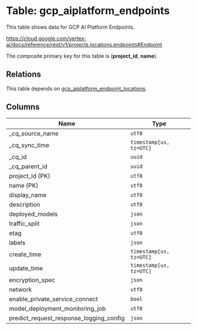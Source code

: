 # Table: gcp_aiplatform_endpoints

This table shows data for GCP AI Platform Endpoints.

https://cloud.google.com/vertex-ai/docs/reference/rest/v1/projects.locations.endpoints#Endpoint

The composite primary key for this table is (**project_id**, **name**).

## Relations

This table depends on [gcp_aiplatform_endpoint_locations](gcp_aiplatform_endpoint_locations).

## Columns

| Name          | Type          |
| ------------- | ------------- |
|_cq_source_name|`utf8`|
|_cq_sync_time|`timestamp[us, tz=UTC]`|
|_cq_id|`uuid`|
|_cq_parent_id|`uuid`|
|project_id (PK)|`utf8`|
|name (PK)|`utf8`|
|display_name|`utf8`|
|description|`utf8`|
|deployed_models|`json`|
|traffic_split|`json`|
|etag|`utf8`|
|labels|`json`|
|create_time|`timestamp[us, tz=UTC]`|
|update_time|`timestamp[us, tz=UTC]`|
|encryption_spec|`json`|
|network|`utf8`|
|enable_private_service_connect|`bool`|
|model_deployment_monitoring_job|`utf8`|
|predict_request_response_logging_config|`json`|